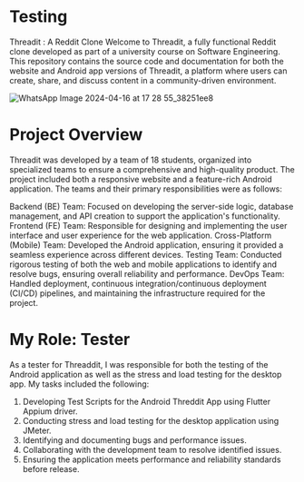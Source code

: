 # Testing
Threadit : A Reddit Clone
Welcome to Threadit, a fully functional Reddit clone developed as part of a university course on Software Engineering. This repository contains the source code and documentation for both the website and Android app versions of Threadit, a platform where users can create, share, and discuss content in a community-driven environment.

![WhatsApp Image 2024-04-16 at 17 28 55_38251ee8](https://github.com/mg200/Reddit-Clone/assets/104623598/b7011074-f458-4874-9ec5-351419102d39)


# Project Overview
Threadit was developed by a team of 18 students, organized into specialized teams to ensure a comprehensive and high-quality product. The project included both a responsive website and a feature-rich Android application. The teams and their primary responsibilities were as follows:

Backend (BE) Team: Focused on developing the server-side logic, database management, and API creation to support the application's functionality.
Frontend (FE) Team: Responsible for designing and implementing the user interface and user experience for the web application.
Cross-Platform (Mobile) Team: Developed the Android application, ensuring it provided a seamless experience across different devices.
Testing Team: Conducted rigorous testing of both the web and mobile applications to identify and resolve bugs, ensuring overall reliability and performance.
DevOps Team: Handled deployment, continuous integration/continuous deployment (CI/CD) pipelines, and maintaining the infrastructure required for the project.

# My Role: Tester    
  As a tester for Threaddit, I was responsible for both the testing of the Android application as well as the stress and load testing for the desktop app. My tasks included the following:
  1. Developing Test Scripts for the Android Threddit App using Flutter Appium driver.
  2. Conducting stress and load testing for the desktop application using JMeter.
  3. Identifying and documenting bugs and performance issues.
  4. Collaborating with the development team to resolve identified issues.
  5. Ensuring the application meets performance and reliability standards before release.
